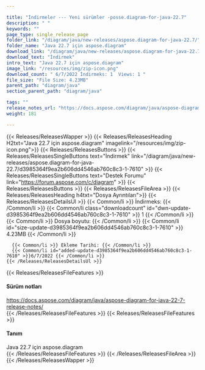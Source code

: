 ```yaml
---

title: "İndirmeler --- Yeni sürümler -posse.diagram-for-java-22.7"
description: " "
keywords: ""
page_type: single_release_page
folder_link: "/diagram/java/new-releases/aspose.diagram-for-java-22.7/"
folder_name: "Java 22.7 için aspose.diagram"
download_link: "/diagram/java/new-releases/aspose.diagram-for-java-22.7/d3985364f9ea2b606dd4546ab760c8c3-1-7610"
download_text: "İndirmek"
intro_text: "Java 22.7 için aspose.diagram"
image_link: "/resources/img/zip-icon.png"
download_count: " 6/7/2022 İndirmeks: 1  Views: 1 "
file_size: "File Size: 4.23MB"
parent_path: "diagram/java"
section_parent_path: "diagram/java"

tags: ""
release_notes_url: "https://docs.aspose.com/diagram/java/aspose-diagram-for-java-22-7-release-notes/"
weight: 181

---
```


{{< Releases/ReleasesWapper >}}
  {{< Releases/ReleasesHeading H2txt="Java 22.7 için aspose.diagram" imagelink="/resources/img/zip-icon.png">}}
  {{< Releases/ReleasesButtons >}}
    {{< Releases/ReleasesSingleButtons text="İndirmek" link="/diagram/java/new-releases/aspose.diagram-for-java-22.7/d3985364f9ea2b606dd4546ab760c8c3-1-7610" >}}
    {{< Releases/ReleasesSingleButtons text="Destek Forumu" link="https://forum.aspose.com/c/diagram" >}}
  {{< Releases/ReleasesButtons >}}
  {{< Releases/ReleasesFileArea >}}
    {{< Releases/ReleasesHeading h4txt="Dosya Ayrıntıları">}}
    {{< Releases/ReleasesDetailsUl >}}
      {{< Common/li >}} İndirmeks: {{< /Common/li >}}
      {{< Common/li class="downloadcount" id="dwn-update-d3985364f9ea2b606dd4546ab760c8c3-1-7610" >}} 1 {{< /Common/li >}}
      {{< Common/li >}} Dosya boyutu: {{< /Common/li >}}
      {{< Common/li id="size-update-d3985364f9ea2b606dd4546ab760c8c3-1-7610" >}} 4.23MB {{< /Common/li >}}

      {{< Common/li >}} Ekleme Tarihi: {{< /Common/li >}}
      {{< Common/li id="added-update-d3985364f9ea2b606dd4546ab760c8c3-1-7610" >}}6/7/2022 {{< /Common/li >}}
    {{< /Releases/ReleasesDetailsUl >}}

  {{< Releases/ReleasesFileFeatures >}}
      <h4>Sürüm notları</h4><div><a href='https://docs.aspose.com/diagram/java/aspose-diagram-for-java-22-7-release-notes/'>https://docs.aspose.com/diagram/java/aspose-diagram-for-java-22-7-release-notes/</a></div>
  {{< /Releases/ReleasesFileFeatures >}}
  {{< Releases/ReleasesFileFeatures >}}
      <h4>Tanım</h4><div class="HTMLDescription">Java 22.7 için aspose.diagram</div>
  {{< /Releases/ReleasesFileFeatures >}}
 {{< /Releases/ReleasesFileArea >}}
{{< /Releases/ReleasesWapper >}}


